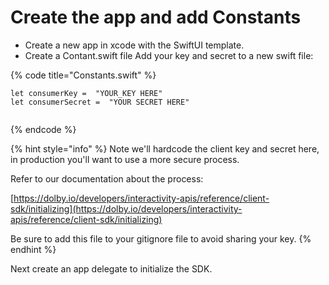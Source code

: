# Create the app and add Constants

* Create a new app in xcode with the SwiftUI template.
* Create a Contant.swift file Add your key and secret to a new swift file:

{% code title="Constants.swift" %}
```
let consumerKey =  "YOUR_KEY HERE"
let consumerSecret =  "YOUR SECRET HERE"


```
{% endcode %}

{% hint style="info" %}
Note we'll hardcode the client key and secret here, in production you'll want to use a more secure process. &#x20;

Refer to our documentation about the process:

[https://dolby.io/developers/interactivity-apis/reference/client-sdk/initializing](https://dolby.io/developers/interactivity-apis/reference/client-sdk/initializing)

Be sure to add this file to your gitignore file to avoid sharing your key.
{% endhint %}

Next create an app delegate to initialize the SDK.
